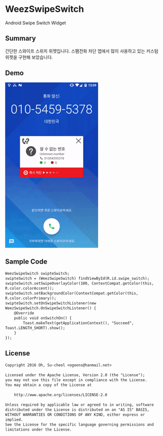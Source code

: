 # WeezSwipeSwitch
Android Swipe Switch Widget

## Summary
간단한 스와이프 스위치 위젯입니다. 
스팸전화 차단 앱에서 많이 사용하고 있는 커스텀 위젯을 구현해 보았습니다.

## Demo
![WeezSwipeSwitch Demo](./demo.gif)

## Sample Code
```
WeezSwipeSwitch swipteSwitch;
swipteSwitch = (WeezSwipeSwitch) findViewById(R.id.swipe_switch);
swipteSwitch.setSwipeOverlayColor(100, ContextCompat.getColor(this, R.color.colorAccent));
swipteSwitch.setBackgroundColor(ContextCompat.getColor(this, R.color.colorPrimary));
swipteSwitch.setOnSwipeSwitchListener(new WeezSwipeSwitch.OnSwipeSwitchListener() {
	@Override
	public void onSwitchOn() {
		Toast.makeText(getApplicationContext(), "Succeed", Toast.LENGTH_SHORT).show();
	}
});
```
  
## License
```
Copyright 2016 Oh, Su-cheol <ogoons@hanmail.net>

Licensed under the Apache License, Version 2.0 (the "License");
you may not use this file except in compliance with the License.
You may obtain a copy of the License at

    http://www.apache.org/licenses/LICENSE-2.0

Unless required by applicable law or agreed to in writing, software
distributed under the License is distributed on an "AS IS" BASIS,
WITHOUT WARRANTIES OR CONDITIONS OF ANY KIND, either express or implied.
See the License for the specific language governing permissions and
limitations under the License.
```

